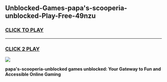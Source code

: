 
## Unblocked-Games-papa's-scooperia-unblocked-Play-Free-49nzu
<h3>
<a href="https://premium76.site?title=papa's-scooperia-unblocked&ref=18A1">CLICK TO PLAY</a></h3>
<hr>

<h3>
<a href="https://premium76.site?title=papa's-scooperia-unblocked&ref=18A1">CLICK 2 PLAY</a>
  
</h3>

<a href="https://premium76.site?title=papa's-scooperia-unblocked&ref=18A1"><img src="https://clearcache.store/games.png"></a>


**papa's-scooperia-unblocked games unblocked: Your Gateway to Fun and Accessible Online Gaming**

